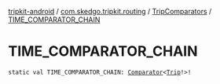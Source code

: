 [tripkit-android](../../index.md) / [com.skedgo.tripkit.routing](../index.md) / [TripComparators](index.md) / [TIME_COMPARATOR_CHAIN](./-t-i-m-e_-c-o-m-p-a-r-a-t-o-r_-c-h-a-i-n.md)

# TIME_COMPARATOR_CHAIN

`static val TIME_COMPARATOR_CHAIN: `[`Comparator`](https://docs.oracle.com/javase/7/docs/api/java/util/Comparator.html)`<`[`Trip`](../-trip/index.md)`!>!`